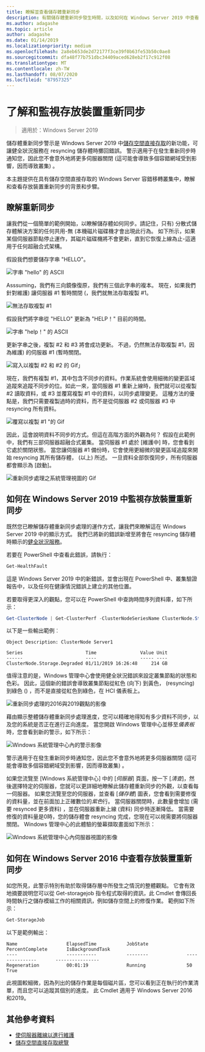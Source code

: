 ```yaml
---
title: 瞭解並查看儲存體重新同步
description: 有關儲存體重新同步發生時間，以及如何在 Windows Server 2019 中查看的詳細資訊。
ms.author: adagashe
ms.topic: article
author: adagashe
ms.date: 01/14/2019
ms.localizationpriority: medium
ms.openlocfilehash: 2a8eb653de2d72177f3ce39f0b63fe53b50c0ae8
ms.sourcegitcommit: dfa48f77b751dbc34409aced628eb2f17c912f08
ms.translationtype: MT
ms.contentlocale: zh-TW
ms.lasthandoff: 08/07/2020
ms.locfileid: "87957325"
---
```

# <a name="understand-and-monitor-storage-resync"></a>了解和監視存放裝置重新同步

>適用於：Windows Server 2019

儲存體重新同步警示是 Windows Server 2019 中[儲存空間直接存取](storage-spaces-direct-overview.md)的新功能，可讓健全狀況服務在 resyncing 儲存體時擲回錯誤。 警示適用于在發生重新同步時通知您，因此您不會意外地將更多伺服器關閉 (這可能會導致多個容錯網域受到影響，因而導致叢集) 。

本主題提供在具有儲存空間直接存取的 Windows Server 容錯移轉叢集中，瞭解和查看存放裝置重新同步的背景和步驟。

## <a name="understanding-resync"></a>瞭解重新同步

讓我們從一個簡單的範例開始，以瞭解儲存體如何同步。請記住，只有) 分散式儲存體解決方案的任何共用-無 (本機磁片磁碟機才會出現此行為。 如下所示，如果某個伺服器節點停止運作，其磁片磁碟機將不會更新，直到它恢復上線為止-這適用于任何超融合式架構。

假設我們想要儲存字串 "HELLO"。

![字串 "hello" 的 ASCII](media/understand-storage-resync/hello.png)

Asssuming，我們有三向鏡像復原，我們有三個此字串的複本。 現在，如果我們針對維護) 讓伺服器 #1 暫時關閉 (，我們就無法存取複製 #1。

![無法存取複製 #1](media/understand-storage-resync/copy1.png)

假設我們將字串從 "HELLO" 更新為 "HELP！" 目前的時間。

![字串 "help！" 的 ASCII](media/understand-storage-resync/help.png)

更新字串之後，複製 #2 和 #3 將會成功更新。 不過，仍然無法存取複製 #1，因為維護) 的伺服器 #1 (暫時關閉。

![寫入以複製 #2 和 #2 的 Gif」](media/understand-storage-resync/write.gif)

現在，我們有複製 #1，其中包含不同步的資料。作業系統會使用細微的變更區域追蹤來追蹤不同步的位。如此一來，當伺服器 #1 重新上線時，我們就可以從複製 #2 讀取資料，或 #3 並覆寫複製 #1 中的資料，以同步處理變更。 這種方法的優點是，我們只需要複製過時的資料，而不是從伺服器 #2 或伺服器 #3 中 resyncing 所有資料。

![覆寫以複製 #1 "的 Gif](media/understand-storage-resync/overwrite.gif)

因此，這會說明資料不同步的方式。但這在高階方面的外觀為何？ 假設在此範例中，我們有三部伺服器超融合式叢集。 當伺服器 #1 處於 [維護中] 時，您會看到它處於關閉狀態。 當您讓伺服器 #1 備份時，它會使用更細微的變更區域追蹤來開始 resyncing 其所有儲存體， (以上) 所述。 一旦資料全部恢復同步，所有伺服器都會顯示為 [啟動]。

![重新同步處理之系統管理視圖的 Gif](media/understand-storage-resync/admin.gif)

## <a name="how-to-monitor-storage-resync-in-windows-server-2019"></a>如何在 Windows Server 2019 中監視存放裝置重新同步

既然您已瞭解儲存體重新同步處理的運作方式，讓我們來瞭解這在 Windows Server 2019 中的顯示方式。 我們已將新的錯誤新增至將會在 resyncing 儲存體時顯示的[健全狀況服務](../../failover-clustering/health-service-overview.md)。

若要在 PowerShell 中查看此錯誤，請執行：

``` PowerShell
Get-HealthFault
```

這是 Windows Server 2019 中的新錯誤，並會出現在 PowerShell 中、叢集驗證報告中，以及任何在健康情況錯誤上建立的其他位置。

若要取得更深入的觀點，您可以在 PowerShell 中查詢時間序列資料庫，如下所示：

```PowerShell
Get-ClusterNode | Get-ClusterPerf -ClusterNodeSeriesName ClusterNode.Storage.Degraded
```
以下是一些輸出範例︰

```
Object Description: ClusterNode Server1

Series                       Time                Value Unit
------                       ----                ----- ----
ClusterNode.Storage.Degraded 01/11/2019 16:26:48     214 GB
```

值得注意的是，Windows 管理中心會使用健全狀況錯誤來設定叢集節點的狀態和色彩。 因此，這個新的錯誤會導致叢集節點從紅色 (向下) 到黃色， (resyncing) 到綠色 () ，而不是直接從紅色到綠色，在 HCI 儀表板上。

![重新同步處理的2016與2019觀點的影像](media/understand-storage-resync/compare.png)

藉由顯示整體儲存體重新同步處理進度，您可以精確地得知有多少資料不同步，以及您的系統是否正在進行正向進度。 當您開啟 Windows 管理中心並移至*儀表板*時，您會看到新的警示，如下所示：

![Windows 系統管理中心內的警示影像](media/understand-storage-resync/alert.png)

警示適用于在發生重新同步時通知您，因此您不會意外地將更多伺服器關閉 (這可能會導致多個容錯網域受到影響，因而導致叢集) 。

如果您流覽至 [Windows 系統管理中心] 中的 [*伺服器*] 頁面，按一下 [*清查*]，然後選擇特定的伺服器，您就可以更詳細地瞭解此儲存體重新同步的外觀，以查看每一伺服器。 如果您流覽至您的伺服器，並查看 [*儲存體*] 圖表，您會看到需要修復的資料量，並在前面加上正確數位的*紫色*行。 當伺服器關閉時，此數量會增加 (需要 resynced 更多資料) ，並在伺服器重新上線 (資料) 同步時逐漸降低。 當需要修復的資料量是0時，您的儲存體會 resyncing 完成，您現在可以視需要將伺服器關閉。 Windows 管理中心的此體驗的螢幕擷取畫面如下所示：

![Windows 系統管理中心內伺服器視圖的影像](media/understand-storage-resync/server.png)

## <a name="how-to-see-storage-resync-in-windows-server-2016"></a>如何在 Windows Server 2016 中查看存放裝置重新同步

如您所見，此警示特別有助於取得儲存層中所發生之情況的整體觀點。 它會有效地摘要說明您可以從 Get-storagejob 指令程式取得的資訊，此 Cmdlet 會傳回長時間執行之儲存模組工作的相關資訊，例如儲存空間上的修復作業。 範例如下所示：

```PowerShell
Get-StorageJob
```

以下是範例輸出：

```
Name                  ElapsedTime           JobState              PercentComplete       IsBackgroundTask
----                  -----------           --------              ---------------       ----------------
Regeneration          00:01:19              Running               50                    True

```

此視圖較細微，因為列出的儲存作業是每個磁片區，您可以看到正在執行的作業清單，而且您可以追蹤其個別的進度。 此 Cmdlet 適用于 Windows Server 2016 和2019。

## <a name="additional-references"></a>其他參考資料

- [使伺服器離線以進行維護](maintain-servers.md)
- [儲存空間直接存取總覽](storage-spaces-direct-overview.md)